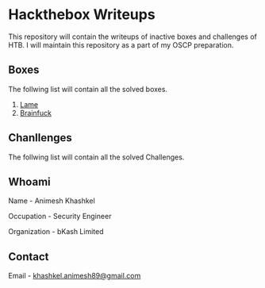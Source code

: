 # Hackthebox Writeups

This repository will contain the writeups of inactive boxes and challenges of HTB. I will maintain this repository as a part of my OSCP preparation.

## Boxes

The follwing list will contain all the solved boxes.

1. [Lame](Boxes/Lame/Lame_writeup.md)
2. [Brainfuck](Boxes/Brainfuck/Brainfuck_writeup.md)

## Chanllenges

The follwing list will contain all the solved Challenges.

## Whoami

Name - Animesh Khashkel

Occupation - Security Engineer

Organization - bKash Limited

## Contact

Email - khashkel.animesh89@gmail.com
